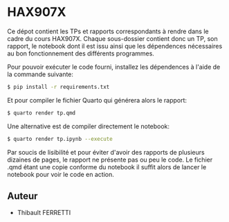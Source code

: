 # HAX907X

Ce dépot contient les TPs et rapports correspondants à rendre dans le cadre du cours HAX907X.
Chaque sous-dossier contient donc un TP, son rapport, le notebook dont il est issu ainsi que les dépendences nécessaires au bon fonctionnement des différents programmes.

Pour pouvoir exécuter le code fourni, installez les dépendences à l'aide de la commande suivante:

```bash
$ pip install -r requirements.txt
```

Et pour compiler le fichier Quarto qui générera alors le rapport:

```bash
$ quarto render tp.qmd
```

Une alternative est de compiler directement le notebook:

```bash
$ quarto render tp.ipynb --execute
```

Par soucis de lisibilité et pour éviter d'avoir des rapports de plusieurs dizaines de pages, le rapport ne présente pas ou peu le code.
Le fichier .qmd étant une copie conforme du notebook il suffit alors de lancer le notebook pour voir le code en action.

## Auteur

- Thibault FERRETTI
